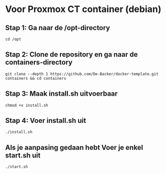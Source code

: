 # Voor Proxmox CT container (debian)
## Stap 1: Ga naar de /opt-directory
```
cd /opt
```
## Stap 2: Clone de repository en ga naar de containers-directory
```
git clone --depth 1 https://github.com/De-Backer/docker-template.git containers && cd containers
```
## Stap 3: Maak install.sh uitvoerbaar
```
chmod +x install.sh
```
## Stap 4: Voer install.sh uit
```
./install.sh
```

## Als je aanpasing gedaan hebt Voer je enkel start.sh uit
```
./start.sh
```
